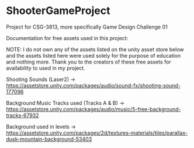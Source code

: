 # ShooterGameProject
Project for CSG-3813, more specifically Game Design Challenge 01



Documentation for free assets used in this project:

NOTE: I do not own any of the assets listed on the unity asset store below and the assets listed here were used solely for the purpose of education and nothing more. Thank you to the creators of these free assets for availability to used in my project.

Shooting Sounds (Laser2) -> https://assetstore.unity.com/packages/audio/sound-fx/shooting-sound-177096

Background Music Tracks used (Tracks A & B) -> https://assetstore.unity.com/packages/audio/music/5-free-background-tracks-67932

Background used in levels -> https://assetstore.unity.com/packages/2d/textures-materials/tiles/parallax-dusk-mountain-background-53403
